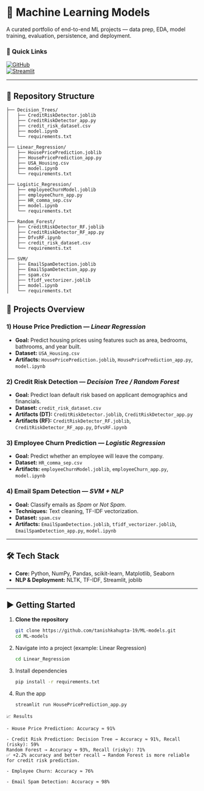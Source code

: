 # 🤖 Machine Learning Models 

A curated portfolio of end-to-end ML projects — data prep, EDA, model training, evaluation, persistence, and deployment.

### 🔗 Quick Links
[![GitHub](https://img.shields.io/badge/GitHub-Repo-black?logo=github)](https://github.com/tanishkahupta-19/ML-models)<br>
[![Streamlit](https://img.shields.io/badge/Live%20Demo-Streamlit-FF4B4B?logo=streamlit&logoColor=white)](https://share.streamlit.io/user/tanishkagupta-19)

---

## 📂 Repository Structure
```text
├── Decision_Trees/
│   ├── CreditRiskDetector.joblib
│   ├── CreditRiskDetector_app.py
│   ├── credit_risk_dataset.csv
│   ├── model.ipynb
│   └── requirements.txt
│
├── Linear_Regression/
│   ├── HousePricePrediction.joblib
│   ├── HousePricePrediction_app.py
│   ├── USA_Housing.csv
│   ├── model.ipynb
│   └── requirements.txt
│
├── Logistic_Regression/
│   ├── employeeChurnModel.joblib
│   ├── employeeChurn_app.py
│   ├── HR_comma_sep.csv
│   ├── model.ipynb
│   └── requirements.txt
│
├── Random_Forest/
│   ├── CreditRiskDetector_RF.joblib
│   ├── CreditRiskDetector_RF_app.py
│   ├── DfvsRF.ipynb
│   ├── credit_risk_dataset.csv
│   └── requirements.txt
│
├── SVM/
│   ├── EmailSpamDetection.joblib
│   ├── EmailSpamDetection_app.py
│   ├── spam.csv
│   ├── tfidf_vectorizer.joblib
│   ├── model.ipynb
│   └── requirements.txt

```
## 📝 Projects Overview

### 1) House Price Prediction — *Linear Regression*
- **Goal:** Predict housing prices using features such as area, bedrooms, bathrooms, and year built.  
- **Dataset:** `USA_Housing.csv`  
- **Artifacts:** `HousePricePrediction.joblib`, `HousePricePrediction_app.py`, `model.ipynb`  

### 2) Credit Risk Detection — *Decision Tree / Random Forest*
- **Goal:** Predict loan default risk based on applicant demographics and financials.  
- **Dataset:** `credit_risk_dataset.csv`  
- **Artifacts (DT):** `CreditRiskDetector.joblib`, `CreditRiskDetector_app.py`  
- **Artifacts (RF):** `CreditRiskDetector_RF.joblib`, `CreditRiskDetector_RF_app.py`, `DfvsRF.ipynb`  

### 3) Employee Churn Prediction — *Logistic Regression*
- **Goal:** Predict whether an employee will leave the company.  
- **Dataset:** `HR_comma_sep.csv`  
- **Artifacts:** `employeeChurnModel.joblib`, `employeeChurn_app.py`, `model.ipynb`  

### 4) Email Spam Detection — *SVM + NLP*
- **Goal:** Classify emails as *Spam* or *Not Spam*.  
- **Techniques:** Text cleaning, TF-IDF vectorization.  
- **Dataset:** `spam.csv`  
- **Artifacts:** `EmailSpamDetection.joblib`, `tfidf_vectorizer.joblib`, `EmailSpamDetection_app.py`, `model.ipynb`  

---

## 🛠️ Tech Stack

- **Core:** Python, NumPy, Pandas, scikit-learn, Matplotlib, Seaborn  
- **NLP & Deployment:** NLTK, TF-IDF, Streamlit, joblib  

---

## ▶️ Getting Started

1. **Clone the repository**
   ```bash
   git clone https://github.com/tanishkahupta-19/ML-models.git
   cd ML-models
2. Navigate into a project (example: Linear Regression)
   ```bash
   cd Linear_Regression
3. Install dependencies
   ```bash
   pip install -r requirements.txt
4. Run the app
   ```bash
   streamlit run HousePricePrediction_app.py
```
📈 Results 

- House Price Prediction: Accuracy ≈ 91%

- Credit Risk Prediction: Decision Tree → Accuracy ≈ 91%, Recall (risky): 59%
Random Forest → Accuracy ≈ 93%, Recall (risky): 71%
✅ +2.2% accuracy and better recall → Random Forest is more reliable for credit risk prediction.

- Employee Churn: Accuracy ≈ 76%

- Email Spam Detection: Accuracy ≈ 98%




